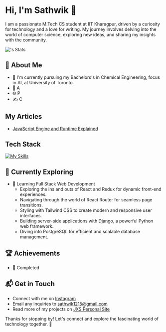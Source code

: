 # Hi, I'm Sathwik 👋

I am a passionate M.Tech CS student at IIT Kharagpur, driven by a curiosity for technology and a love for writing. My journey involves delving into the world of computer science, exploring new ideas, and sharing my insights with the community.

![<woi-6ix>'s Stats](https://github-readme-stats.vercel.app/api?username=<username>&theme=vue-dark&show_icons=true&hide_border=true&count_private=true)

## 🚀 About Me

- 🔭 I'm currently pursuing my Bachelors's in Chemical Engineering, focus in AI, at University of Toronto.
- 📝 A
- 🌐 P
- ✍️ C

## My Articles
- [JavaScript Engine and Runtime Explained](https://www.freecodecamp.org/news/javascript-engine-and-runtime-explained/)


## Tech Stack
[![My Skills](https://skillicons.dev/icons?i=autocad,azure,flask,github,html,latex,matlab,mysql,pycharm,py,pytorch,r,scala,sklearn,selenium,swift,tensorflow,vercel,vscode)](https://skillicons.dev)

## 🌱 Currently Exploring

- 🚀 Learning Full Stack Web Development
  - Exploring the ins and outs of React and Redux for dynamic front-end experiences.
  - Navigating through the world of React Router for seamless page transitions.
  - Styling with Tailwind CSS to create modern and responsive user interfaces.
  - Building server-side applications with Django, a powerful Python web framework.
  - Diving into PostgreSQL for efficient and scalable database management.

 ## 🏆 Achievements

- 🌟 Completed


## 📬 Get in Touch

- Connect with me on [Instagram](https://instagram.com/sathwikj.8)
- Email any inquiries to sathwik1215@gmail.com
- Read more of my projects on [JXS Personal Site](https://jxs-personal.carrd.co/)

Thanks for stopping by! Let's connect and explore the fascinating world of technology together. 🚀
